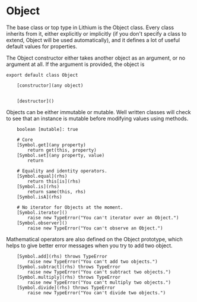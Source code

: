 # Object

The base class or top type in Lithium is the Object class. Every class inherits from it, either explicitly or implicitly (if you don't specify a class to extend, Object will be used automatically), and it defines a lot of useful default values for properties.

The Object constructor either takes another object as an argument, or no argument at all. If the argument is provided, the object is 

```lithium
export default class Object

	[constructor](any object)
		

	[destructor]()
```

Objects can be either immutable or mutable. Well written classes will check to see that an instance is mutable before modifying values using methods.  

```lithium
	boolean [mutable]: true

```



```lithium
	# Core 
	[Symbol.get](any property)
		return get(this, property)
	[Symbol.set](any property, value)
		return 

	# Equality and identity operators.
	[Symbol.equal](rhs)
		return this[is](rhs)
	[Symbol.is](rhs)
		return same(this, rhs)
	[Symbol.isA](rhs)

	# No iterator for Objects at the moment.
	[Symbol.iterator]()
		raise new TypeError("You can't iterator over an Object.")
	[Symbol.observer]()
		raise new TypeError("You can't observe an Object.")

```

Mathematical operators are also defined on the Object prototype, which helps to give better error messages when you try to add two object. 

```lithium
	[Symbol.add](rhs) throws TypeError
		raise new TypeError("You can't add two objects.")
	[Symbol.subtract](rhs) throws TypeError
		raise new TypeError("You can't subtract two objects.")
	[Symbol.multiply](rhs) throws TypeError
		raise new TypeError("You can't multiply two objects.")
	[Symbol.divide](rhs) throws TypeError
		raise new TypeError("You can't divide two objects.")
```